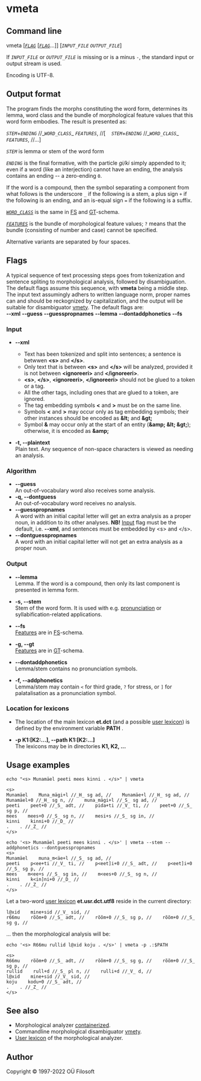# vmeta 

## Command line

vmeta \[[*`FLAG`*](#flag_desc) \[[*`FLAG`*](#flag_desc)…\]\] [*`INPUT_FILE`* *`OUTPUT_FILE`*] 

If *`INPUT_FILE`* or *`OUTPUT_FILE`* is missing or is a minus ```-```, the standard input or output stream is used.

Encoding is UTF-8.

## Output format
The program finds the morphs constituting the word form, determines its lemma, word class and the bundle of morphological feature values that this word form embodies. The result is presented as:

*`STEM`*\+*`ENDING`* //\_*`WORD_CLASS`*\_ *`FEATURES`*, //\[&nbsp;&nbsp;&nbsp;&nbsp;*`STEM`*\+*`ENDING`* //\_*`WORD_CLASS`*\_ *`FEATURES`*, //...\]


*`STEM`* is lemma or stem of the word form

*`ENDING`* is the final formative, with the particle *gi/ki* simply appended to it; even if a word (like an interjection) cannot have an ending, the analysis contains an ending -- a zero-ending ```0```.

If the word is a compound, then the symbol separating a component from what follows is the underscore ```_``` if the following is a stem, a plus sign ```+``` if the following is an ending, and an is-equal sign ```=``` if the following is a suffix.   



[*`WORD_CLASS`*](https://cl.ut.ee/ressursid/morfo-systeemid/index.php?lang=en) is the same in [FS](https://github.com/Filosoft/vabamorf/blob/master/doc/tagset.md) and [GT](https://www.keeleveeb.ee/dict/corpus/shared/categories.html)-schema.

[*`FEATURES`*](https://cl.ut.ee/ressursid/morfo-systeemid/index.php?lang=en) is the bundle of morphological feature values; ```?``` means that the bundle (consisting of number and case) cannot be specified.

Alternative variants are separated by four spaces.


## Flags <a name="flag_desc"></a>
A typical sequence of text processing steps goes from tokenization and sentence spliting to morphological analysis, followed by  disambiguation. The default flags assume this sequence, with **vmeta** being a middle step. The input text assumingly adhers to written language norm, proper names can and should be reckognized by  capitalization, and the output will be suitable for disambiguator [vmety](https://github.com/Filosoft/vabamorf/blob/master/apps/cmdline/vmety/README.md). The default flags are: 
 <br>
**--xml** **--guess** **--guesspropnames** **--lemma** **--dontaddphonetics**  **--fs**

### Input <a name="input_desc"></a>

* **--xml** <br>
  * Text has been tokenized and split into sentences; a sentence is betwwen **&lt;s&gt;** and **&lt;/s&gt;**.
  * Only text that is between **&lt;s&gt;** and **&lt;/s&gt;** will be analyzed, provided it is not between
   **&lt;ignoreeri&gt;** and **&lt;/ignoreeri&gt;**. 
  * **&lt;s&gt;**, **&lt;/s&gt;**, **&lt;ignoreeri&gt;**, **&lt;/ignoreeri&gt;** should not be glued to a token or a tag.
  * All the other tags, including ones that are glued to a token, are ignored.
  * The tag embedding symbols **&lt;** and **&gt;** must be on the same line.
  * Symbols **&lt;** and **&gt;** may occur only as tag embedding symbols; their other instances should be encoded as **&amp;lt;** and **&amp;gt;**
  * Symbol **&amp;** may occur only at the start of an entity (**&amp;amp; &amp;lt; &amp;gt;**); otherwise, it is encoded as **&amp;amp;**

* **-t, --plaintext** <br> Plain text. Any sequence of non-space characters is viewed as needing an analysis.

### Algorithm 

* **--guess** <br> An out-of-vocabulary word also receives some analysis.
* **-q, --dontguess** <br> An out-of-vocabulary word receives no analysis.
* **--guesspropnames** <br> A word with an initial capital letter will get an extra analysis as a proper noun, in addition to its other analyses.  **NB!** [Input](#input_desc) flag must be the default, i.e. **--xml**, and sentences must be embedded by  &lt;s&gt; and &lt;/s&gt;.
* **--dontguesspropnames** <br> A word with an initial capital letter will not get an extra analysis as a proper noun.

### Output

* **--lemma** <br> Lemma. If the word is a compound, then only its last component is presented in lemma form.
* **-s, --stem** <br> Stem of the word form. It is used with e.g.  [pronunciation](#pronunciation_flags) or syllabification-related applications.

* **--fs** <br> [Features](https://cl.ut.ee/ressursid/morfo-systeemid/index.php?lang=et) are in [FS](https://github.com/Filosoft/vabamorf/blob/master/doc/tagset.md)-schema.
* **-g, --gt** <br> [Features](https://cl.ut.ee/ressursid/morfo-systeemid/index.php?lang=et) are in [GT](https://www.keeleveeb.ee/dict/corpus/shared/categories.html)-schema.

* **--dontaddphonetics** <br> Lemma/stem contains no pronunciation symbols.
* **-f, --addphonetics** <a name="pronunciation_flags"></a> <br> Lemma/stem may contain ```<``` for third grade, ```?``` for stress, or ```]``` for palatalisation as a pronunciation symbol.

### Location for lexicons 

* The location of the main lexicon **et.dct** (and a possible [user lexicon](https://github.com/Filosoft/vabamorf/blob/master/apps/cmdline/vmeta/user_lexicon.md)) is defined by the environment variable **PATH** .

* **-p K1:[K2:...], --path K1:[K2:...]** <br> The lexicons may be in directories **K1, K2, ...**

## Usage examples

```commandline
echo "<s> Munamäel peeti mees kinni . </s>" | vmeta

<s>
Munamäel    Muna_mägi+l //_H_ sg ad, //    Munamäe+l //_H_ sg ad, //    Munamäel+0 //_H_ sg n, //    muna_mägi+l //_S_ sg ad, //
peeti    peet+0 //_S_ adt, //    pida+ti //_V_ ti, //    peet+0 //_S_ sg p, //
mees    mees+0 //_S_ sg n, //    mesi+s //_S_ sg in, //
kinni    kinni+0 //_D_ //
.    . //_Z_ //
</s>
```

```commandline
echo '<s> Munamäel peeti mees kinni . </s>' | vmeta --stem --addphonetics --dontguesspropnames
<s>
Munamäel    muna_m<äe+l //_S_ sg ad, //
peeti    p<ee+ti //_V_ ti, //    p<eet]i+0 //_S_ adt, //    p<eet]i+0 //_S_ sg p, //
mees    m<ee+s //_S_ sg in, //    m<ees+0 //_S_ sg n, //
kinni    k<in]ni+0 //_D_ //
.    . //_Z_ //
</s>
```
Let a two-word [user lexicon](https://github.com/Filosoft/vabamorf/blob/master/apps/cmdline/vmeta/user_lexicon.md) **et.usr.dct.utf8** reside in the current directory:
```
l@xid    mine+sid //_V_ sid, //
r66mu    rõõm+0 //_S_ adt, //    rõõm+0 //_S_ sg p, //    rõõm+0 //_S_ sg g, //
```

... then the morphological analysis will be:
```code
echo '<s> R66mu rullid l@xid koju . </s>' | vmeta -p .:$PATH
```
```
<s>
R66mu    rõõm+0 //_S_ adt, //    rõõm+0 //_S_ sg g, //    rõõm+0 //_S_ sg p, //
rullid    rull+d //_S_ pl n, //    rulli+d //_V_ d, //
l@xid    mine+sid //_V_ sid, //
koju    kodu+0 //_S_ adt, //
.    . //_Z_ //
</s>
```
## See also
* Morphological analyzer [containerized](https://gitlab.com/tilluteenused/docker-elg-morf/-/blob/main/README.md).
* Commandline morphological disambiguator [vmety](https://github.com/Filosoft/vabamorf/blob/master/apps/cmdline/vmety/README.md).
* [User lexicon](https://github.com/Filosoft/vabamorf/blob/master/apps/cmdline/vmeta/user_lexicon.md) of the morphological analyzer.

## Author

Copyright © 1997-2022 OÜ Filosoft
